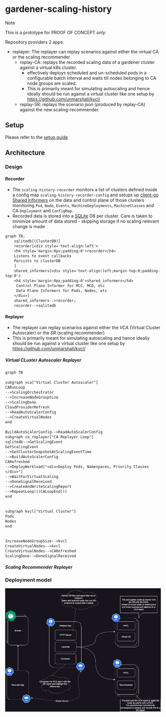 # gardener-scaling-history

> [!NOTE]
>  This is a prototype for PROOF OF CONCEPT *only*.

Repository providers 2 apps:
- replayer: The replayer can replay scenarios against either the virtual CA or the scaling recommender
  - replay-CA: replays the recorded scaling data of a gardener cluster against a virtual k8s cluster.
       - effectively deploys scheduled and un-scheduled pods in a configurable batch interval and waits till nodes belonging to CA node groups are scaled.
       - This is primarily meant for simulating autoscaling  and hence ideally should be run against a virtual cluster like one setup by https://github.com/unmarshall/kvcl/
  - replay-SR: replays the scenario json (produced by replay-CA) against the new scaling-recommender.

## Setup

Please refer to the [setup guide](docs/setup.md)

## Architecture

### Design

#### Recorder

- The `scaling-history-recorder` monitors a list of clusters defined inside a config map 
`scaling-history-recorder-config` and setups up [client-go Shared Informers](https://pkg.go.dev/k8s.io/client-go/informers) 
on the data and control plane of those clusters monitoring `Pod`, `Node`, `Events`, `MachineDeployments`, `MachineClasses` and CA `Deployment` 
and `ConfigMap`. 
- Recorded data is stored into a [SQLite](https://sqlite.org/) DB per cluster. Care is taken to minimize amount of data stored - skipping storage if no scaling relevant change is made


```mermaid
graph TB;
    sqlitedb[(ClusterDB)]
    recorder[<div style='text-align:left'>
    <h4 style='margin:0px;padding:0'>recorder</h4>
    Listens to event callbacks
    Persists to clusterDB
    ]
    shared_informers[<div style='text-align:left;margin-top:0;padding-top:0'>
    <h4 style='margin:0px;padding:0'>shared_informers</h4>
     Control Plane Informer for MCC, MCD, etc
     Data Plane Informers for Pods, Nodes, etc
    </div>]
    shared_informers-->recorder;
    recorder-->sqlitedb

```

#### Replayer

* The replayer can replay scenarios against either the *VCA* (Virtual Cluster Autoscaler)
 or the *SR* (scaling recommender)
* This is primarily meant for simulating autoscaling  and hence ideally should be run against a virtual cluster like one setup by https://github.com/unmarshall/kvcl/


##### Virtual CLuster Autoscaler Replayer

```mermaid
graph TB

subgraph vca["Virtual Cluster Autoscaler"]
CARunLoop
-->ScalingOrchestrator
-->IncreaseNodeGroupSize
-->ScalingDone
CloudProviderRefresh
-->ReadAutoScalerConfig
-->CreateVirtualNodes
end

BuildAutoScalerConfig-->ReadAutoScalerConfig
subgraph ca_replayer["CA Replayer Loop"]
sqlitedb-->GetScalingEvent
GetScalingEvent
-->GetClusterSnapshotAtScalingEventTime
-->BuildAutoScalerConfig
CARefreshed
-->DeployWorkload["<div>Deploy Pods, Namespaces, Priority Classes
</div>"]
-->WaitForVirtualScaling
-->DoneSignalReceived
-->CreateAndWriteScalingReport
-->RepeatLoop(((CALoopEnd)))
end


subgraph kvcl["Virtual Cluster"]
Pods
Nodes
end


IncreaseNodeGroupSize-->kvcl
CreateVirtualNodes-->kvcl
CreateVirtualNodes-->CARefreshed
ScalingDone-->DoneSignalReceived
```

##### Scaling Recommender Replayer

### Deployment model
![deployment model](web/poc.png)


